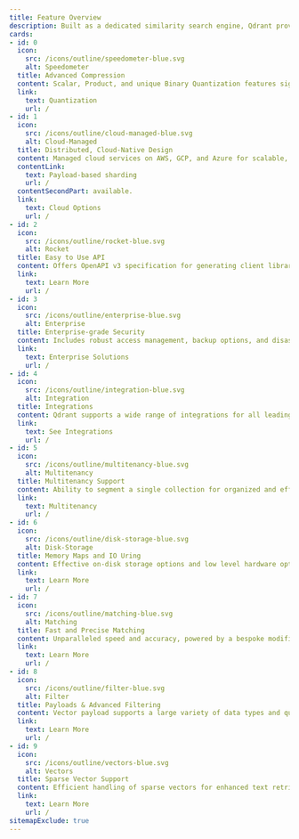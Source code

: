 ```yaml
---
title: Feature Overview
description: Built as a dedicated similarity search engine, Qdrant provides unique features to provide unparalleled performance and efficiency in managing your vector data workloads.
cards:
- id: 0
  icon:
    src: /icons/outline/speedometer-blue.svg
    alt: Speedometer
  title: Advanced Compression
  content: Scalar, Product, and unique Binary Quantization features significantly reduce memory usage and improve search performance (40x) for high-dimensional vectors.
  link:
    text: Quantization
    url: /
- id: 1
  icon:
    src: /icons/outline/cloud-managed-blue.svg
    alt: Cloud-Managed
  title: Distributed, Cloud-Native Design
  content: Managed cloud services on AWS, GCP, and Azure for scalable, maintenance-free vector search.
  contentLink:
    text: Payload-based sharding
    url: /
  contentSecondPart: available.
  link:
    text: Cloud Options
    url: /
- id: 2
  icon:
    src: /icons/outline/rocket-blue.svg
    alt: Rocket
  title: Easy to Use API
  content: Offers OpenAPI v3 specification for generating client libraries in almost any programming language.
  link:
    text: Learn More
    url: /
- id: 3
  icon:
    src: /icons/outline/enterprise-blue.svg
    alt: Enterprise
  title: Enterprise-grade Security
  content: Includes robust access management, backup options, and disaster recovery. Dedicated Enterprise Solutions available.
  link:
    text: Enterprise Solutions
    url: /
- id: 4
  icon:
    src: /icons/outline/integration-blue.svg
    alt: Integration
  title: Integrations
  content: Qdrant supports a wide range of integrations for all leading embeddings and frameworks.
  link:
    text: See Integrations
    url: /
- id: 5
  icon:
    src: /icons/outline/multitenancy-blue.svg
    alt: Multitenancy
  title: Multitenancy Support
  content: Ability to segment a single collection for organized and efficient retrieval, data isolation, and privacy. Vital for applications needing distinct vector dataset management.
  link:
    text: Multitenancy
    url: /
- id: 6
  icon:
    src: /icons/outline/disk-storage-blue.svg
    alt: Disk-Storage
  title: Memory Maps and IO Uring
  content: Effective on-disk storage options and low level hardware optimization.
  link:
    text: Learn More
    url: /
- id: 7
  icon:
    src: /icons/outline/matching-blue.svg
    alt: Matching
  title: Fast and Precise Matching
  content: Unparalleled speed and accuracy, powered by a bespoke modification of the HNSW algorithm for Approximate Nearest Neighbor Search.
  link:
    text: Learn More
    url: /
- id: 8
  icon:
    src: /icons/outline/filter-blue.svg
    alt: Filter
  title: Payloads & Advanced Filtering
  content: Vector payload supports a large variety of data types and query conditions, including string matching, numerical ranges, geo-locations, and more.
  link:
    text: Learn More
    url: /
- id: 9
  icon:
    src: /icons/outline/vectors-blue.svg
    alt: Vectors
  title: Sparse Vector Support
  content: Efficient handling of sparse vectors for enhanced text retrieval and memory-efficient data representation for high-dimensional data sets.
  link:
    text: Learn More
    url: /
sitemapExclude: true
---
```

